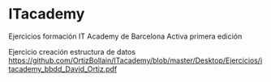 # ITacademy
Ejercicios formación IT Academy de Barcelona Activa primera edición

Ejercicio creación estructura de datos
https://github.com/OrtizBollain/ITacademy/blob/master/Desktop/Ejercicios/itacademy_bbdd_David_Ortiz.pdf

